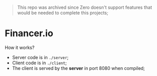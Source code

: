 > This repo was archived since Zero doesn't support features that would be needed to complete this projects;

# Financer.io

How it works?

* Server code is in `./server`;
* Client code is in `./client`;
* The client is served by the **server** in port 8080 when compiled;